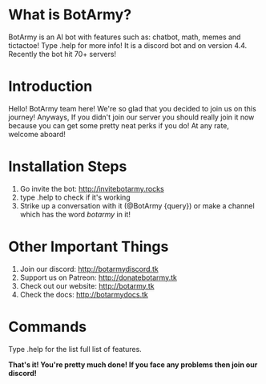 # What is BotArmy?

BotArmy is an AI bot with features such as: chatbot, math, memes and tictactoe! Type .help for more info! It is a discord bot and on version 4.4.
Recently the bot hit 70+ servers! 



# **Introduction**

Hello! BotArmy team here! We're so glad that you decided to join us on this journey! Anyways, If you didn't join our server you should really join it now because you can get some pretty neat perks if you do! At any rate, welcome aboard!

# **Installation Steps**

 1) Go invite the bot: http://invitebotarmy.rocks
 2) type .help to check if it's working
 3) Strike up a conversation with it (@BotArmy {query}) or make a channel which has the word *botarmy* in it!

#  **Other Important Things**

 1) Join our discord: http://botarmydiscord.tk
 2) Support us on Patreon: http://donatebotarmy.tk
 3) Check out our website: http://botarmy.tk
 4) Check the docs: http://botarmydocs.tk

# **Commands**

Type .help for the list full list of features.


**That's it! You're pretty much done! If you face any problems then join our discord!**
